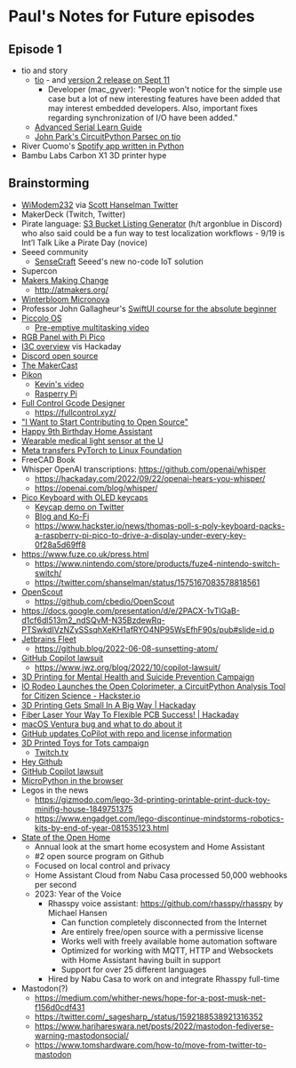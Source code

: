 # Paul's Notes for Future episodes

## Episode 1
* tio and story
  * [tio](https://github.com/tio/tio) - and [version 2 release on Sept 11](https://github.com/tio/tio/releases/tag/v2.0)
    * Developer (mac_gyver): "People won't notice for the simple use case but a lot of new interesting features have been added that may interest embedded developers. Also, important fixes regarding synchronization of I/O have been added."
  * [Advanced Serial Learn Guide](https://learn.adafruit.com/welcome-to-circuitpython/advanced-serial-console-on-linux) 
  * [John Park's CircuitPython Parsec on tio](https://www.youtube.com/watch?v=gAs45AOycrg&list=PLjF7R1fz_OOWFqZfqW9jlvQSIUmwn9lWr&index=5)
* River Cuomo's [Spotify app written in Python](https://github.com/riverscuomo/new-albums)
* Bambu Labs Carbon X1 3D printer hype

## Brainstorming
* [WiModem232](https://www.cbmstuff.com/index.php?route=product/product&product_id=60) via [Scott Hanselman Twitter](https://twitter.com/shanselman/status/1569495883070447616)
* MakerDeck (Twitch, Twitter)
* Pirate language:  [S3 Bucket Listing Generator](https://adafruit-circuit-python.s3.amazonaws.com/index.html?prefix=bin/circuitplayground_express/en_x_pirate/) (h/t argonblue in  Discord) who also said could be a fun way to test localization workflows - 9/19 is Int’l Talk Like a Pirate Day (novice)
* Seeed community
  * [SenseCraft](https://github.com/Seeed-Studio/SenseCraft) Seeed's new no-code IoT solution
* Supercon
* [Makers Making Change](makersmakingchange.com)
  * http://atmakers.org/
* [Winterbloom Micronova](https://winterbloom.com/shop/micronova)
* Professor John Gallagheur's [SwiftUI course for the absolute beginner](https://www.youtube.com/playlist?list=PL9VJ9OpT-IPSM6dFSwQCIl409gNBsqKTe)
* [Piccolo OS](https://github.com/garyexplains/piccolo_os_v1.1)
  * [Pre-emptive multitasking video](https://www.youtube.com/watch?v=g1VFJHjLVMU)
* [RGB Panel with Pi Pico](https://hackaday.com/2022/08/28/share-screen-to-rgb-panel-with-pi-pico-w/)
* [I3C overview](https://hackaday.com/2022/08/25/i3c-no-typo-wants-to-be-your-serial-bus/) vis Hackaday
* [Discord open source](https://github.com/discord/discord-open-source)
* [The MakerCast](https://twitter.com/TheMakerCast)
* [Pikon](https://www.digitalcameraworld.com/news/robot-builder-shares-raspberry-pi-pikon-high-quality-camera-in-3d-printed-casing)
  * [Kevin's video](https://www.youtube.com/watch?v=4BEjKUK8DSQ)
  * [Rasperry Pi](https://www.raspberrypi.com/news/3d-printed-pikon-camera/)
* [Full Control Gcode Designer](http://fullcontrolgcode.com/)
  * https://fullcontrol.xyz/
* ["I Want to Start Contributing to Open Source"](https://harihareswara.net/posts/2022/i-want-to-start-contributing-to-open-source-my-current-advice/)
* [Happy 9th Birthday Home Assistant](https://www.home-assistant.io/blog/2022/09/07/release-20229/)
* [Wearable medical light sensor at the U](https://www.hackster.io/news/this-wearable-wholly-3d-printed-light-sensor-could-help-track-the-causes-of-lupus-flare-ups-118510f4619f)
* [Meta transfers PyTorch to Linux Foundation](https://www.hackster.io/news/meta-passes-pytorch-the-python-machine-learning-framework-to-the-linux-foundation-d48166c66500)
* FreeCAD Book
* Whisper OpenAI transcriptions: https://github.com/openai/whisper
  * https://hackaday.com/2022/09/22/openai-hears-you-whisper/
  * https://openai.com/blog/whisper/
* [Pico Keyboard with OLED keycaps](https://www.tomshardware.com/news/raspberry-pi-pico-keyboard-with-oled-keycaps)
  * [Keycap demo on Twitter](https://twitter.com/thpoll2/status/1573260216426430465)
  * [Blog and Ko-Fi](https://ko-fi.com/polykb)
  * https://www.hackster.io/news/thomas-poll-s-poly-keyboard-packs-a-raspberry-pi-pico-to-drive-a-display-under-every-key-0f28a5d69ff8
* https://www.fuze.co.uk/press.html
  * https://www.nintendo.com/store/products/fuze4-nintendo-switch-switch/
  * https://twitter.com/shanselman/status/1575167083578818561
* [OpenScout](https://hackaday.com/2022/09/26/robotic-platform-is-open-sourced-and-user-friendly/)
  * https://github.com/cbedio/OpenScout
* https://docs.google.com/presentation/d/e/2PACX-1vTlGaB-d1cf6dl513m2_ndSQvM-N35BzdewRq-PTSwkdIVzNZySSsqhXeKH1afRYO4NP95WsEfhF90s/pub#slide=id.p
* [Jetbrains Fleet](https://www.jetbrains.com/fleet/)
  * https://github.blog/2022-06-08-sunsetting-atom/
* [GitHub Copilot lawsuit](https://githubcopilotinvestigation.com/)
  * https://www.jwz.org/blog/2022/10/copilot-lawsuit/
* [3D Printing for Mental Health and Suicide Prevention Campaign](https://3dwithus.com/3d-printing-for-mental-health-and-suicide-prevention)
* [IO Rodeo Launches the Open Colorimeter, a CircuitPython Analysis Tool for Citizen Science - Hackster.io](https://www.hackster.io/news/io-rodeo-launches-the-open-colorimeter-a-circuitpython-analysis-tool-for-citizen-science-4e0435072e21)
* [3D Printing Gets Small In A Big Way | Hackaday](https://hackaday.com/2022/10/26/3d-printing-gets-small-in-a-big-way/)
* [Fiber Laser Your Way To Flexible PCB Success! | Hackaday](https://hackaday.com/2022/10/26/fiber-laser-your-way-to-flexible-pcb-success/)
* [macOS Ventura bug and what to do about it](https://www.raspberrypi.com/news/the-ventura-problem/)
* [GitHub updates CoPilot with repo and license information](https://github.blog/2022-11-01-preview-referencing-public-code-in-github-copilot/)
* [3D Printed Toys for Tots campaign](https://www.ic3dprinters.com/2022-toys/)
  * [Twitch.tv](https://www.twitch.tv/charitymakers)
* [Hey Github](https://githubnext.com/projects/hey-github)
* [GitHub Copilot lawsuit](https://www.theregister.com/2022/11/11/githubs_copilot_opinion/)
* [MicroPython in the browser](https://www.anaconda.com/blog/pyscript-updates-bytecode-alliance-pyodide-and-micropython)
* Legos in the news
  * https://gizmodo.com/lego-3d-printing-printable-print-duck-toy-minifig-house-1849751375
  * https://www.engadget.com/lego-discontinue-mindstorms-robotics-kits-by-end-of-year-081535123.html
* [State of the Open Home](https://www.youtube.com/watch?v=D936T1Ze8-4)
  * Annual look at the smart home ecosystem and Home Assistant
  * #2 open source program on Github
  * Focused on local control and privacy
  * Home Assistant Cloud from Nabu Casa processed 50,000 webhooks per second
  * 2023: Year of the Voice
    * Rhasspy voice assistant: https://github.com/rhasspy/rhasspy by Michael Hansen
      * Can function completely disconnected from the Internet
      * Are entirely free/open source with a permissive license
      * Works well with freely available home automation software
      * Optimized for working with MQTT, HTTP and Websockets with Home Assistant having built in support
      * Support for over 25 different languages
    * Hired by Nabu Casa to work on and integrate Rhasspy full-time
* Mastodon(?)
  * https://medium.com/whither-news/hope-for-a-post-musk-net-f156d0cdf431
  * https://twitter.com/_sagesharp_/status/1592188538921316352
  * https://www.harihareswara.net/posts/2022/mastodon-fediverse-warning-mastodonsocial/
  * https://www.tomshardware.com/how-to/move-from-twitter-to-mastodon